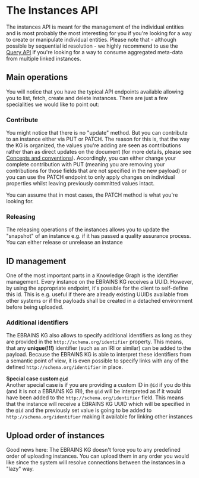 # The Instances API
The instances API is meant for the management of the individual entities and is most probably the most interesting for 
you if you're looking for a way to create or manipulate individual entities. Please note that - although possible by sequential id resolution - 
we highly recommend to use the [Query API](queryAPI.html) if you're looking for a way to consume aggregated meta-data from multiple linked instances.

## Main operations
You will notice that you have the typical API endpoints available allowing you to list, fetch, create and delete instances. 
There are just a few specialities we would like to point out:

### Contribute
You might notice that there is no "update" method. But you can contribute to an instance either via PUT or PATCH.
The reason for this is, that the way the KG is organized, the values you're adding are seen as contributions rather than 
as direct updates on the document (for more details, please see [Concepts and conventions](concepts_and_conventions.html#multi-source-contributions)).
Accordingly, you can either change your complete contribution with PUT (meaning you are removing your contributions for those fields that are not specified in the new payload)
or you can use the PATCH endpoint to only apply changes on individual properties whilst leaving previously committed values intact.

You can assume that in most cases, the PATCH method is what you're looking for.

### Releasing
The releasing operations of the instances allows you to update the "snapshot" of an instance e.g. if it has passed
a quality assurance process. You can either release or unrelease an instance

## ID management
One of the most important parts in a Knowledge Graph is the identifier management. Every instance on the EBRAINS KG
receives a UUID. However, by using the appropriate endpoint, it's possible for the client to self-define this id. This is e.g. 
useful if there are already existing UUIDs available from other systems or if the payloads shall be created in a detached environment before being uploaded.

### Additional identifiers
The EBRAINS KG also allows to specify additional identifiers as long as they are provided in the `http://schema.org/identifier` property.
This means, that any **unique(!!!)** identifier (such as an IRI or similar) can be added to the payload. Because the EBRAINS KG
is able to interpret these identifiers from a semantic point of view, it is even possible to specify links with any of the defined `http://schema.org/identifier` in place.

**Special case custom `@id`**   
Another special case is if you are providing a custom ID in `@id` if you do this (and it is not a EBRAINS KG IRI), the `@id` will 
be interpreted as if it would have been added to the `http://schema.org/identifier` field. This means that the instance will receive
a EBRAINS KG UUID which will be specified in the  `@id` and the previously set value is going to be added to `http://schema.org/identifier` making it available for 
linking other instances

## Upload order of instances
Good news here: The EBRAINS KG doesn't force you to any predefined order of uploading instances. You can upload them
in any order you would like since the system will resolve connections between the instances in a "lazy" way.
